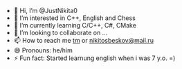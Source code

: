 - 👋 Hi, I’m @JustNikita0
- 👀 I’m interested in C++, English and Chess
- 🌱 I’m currently learning C/C++, C#, CMake
- 💞️ I’m looking to collaborate on ...
- 📫 How to reach me [tm](https://t.me/Jst_Nikita) or nikitosbeskov@mail.ru
- 😄 Pronouns: he/him
- ⚡ Fun fact: Started learnung english when i was 7 y.o. =)

<!---
JustNikita0/JustNikita0 is a ✨ special ✨ repository because its `README.md` (this file) appears on your GitHub profile.
You can click the Preview link to take a look at your changes.
--->

